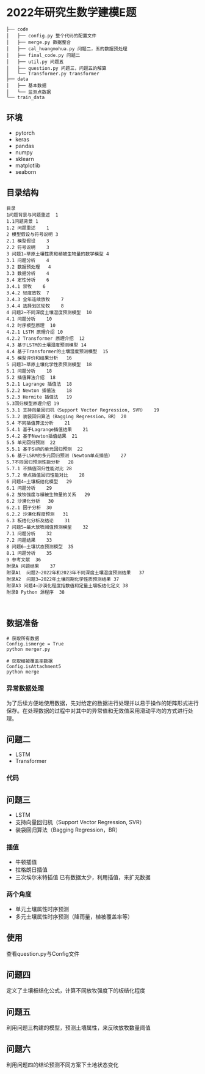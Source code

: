 # 2022年研究生数学建模E题
```
├── code
│   ├── config.py 整个代码的配置文件
│   ├── merge.py 数据整合
│   ├── cal_huangmohua.py 问题二，五的数据预处理
│   ├── final_code.py 问题二
│   ├── util.py 问题五
│   ├── question.py 问题三，问题五的解算
│   └── Transformer.py transformer
├── data
│   ├── 基本数据
│   └── 监测点数据
└── train_data
```
## 环境
- pytorch
- keras
- pandas
- numpy
- sklearn
- matplotlib
- seaborn

## 目录结构
```
目录
1问题背景与问题重述	1
1.1问题背景	1
1.2 问题重述	1
2 模型假设与符号说明	3
2.1 模型假设	3
2.2 符号说明	3
3 问题1—草原土壤性质和植被生物量的数学模型	4
3.1 问题分析	4
3.2 数据预处理	4
3.3 数据分析	4
3.4 定性分析	6
3.4.1 禁牧	6
3.4.2 轻度放牧	7
3.4.3 全年连续放牧	7
3.4.4 选择划区轮牧	8
4 问题2—不同深度土壤湿度预测模型	10
4.1 问题分析	10
4.2 时序模型原理	10
4.2.1 LSTM 原理介绍	10
4.2.2 Transformer 原理介绍	12
4.3 基于LSTM的土壤湿度预测模型	14
4.4 基于Transformer的土壤湿度预测模型	15
4.5 模型评价和结果分析	16
5 问题3—草原土壤化学性质预测模型	18
5.1 问题分析	18
5.2 插值算法介绍	18
5.2.1 Lagrange 插值法	18
5.2.2 Newton 插值法	18
5.2.3 Hermite 插值法	19
5.3回归模型原理介绍	19
5.3.1 支持向量回归机（Support Vector Regression, SVR）	19
5.3.2 装袋回归算法（Bagging Regression，BR）	20
5.4 不同插值算法分析	21
5.4.1 基于Lagrange插值结果	21
5.4.2 基于Newton插值结果	21
5.5 单元回归预测	22
5.5.1 基于SVR的单元回归预测	22
5.6 基于LSRM的多元回归预测（Newton单点插值）	27
5.7不同回归预测性能分析	28
5.7.1 不插值回归性能对比	28
5.7.2 单点插值回归性能对比	28
6 问题4—土壤板结化模型	29
6.1 问题分析	29
6.2 放牧强度与植被生物量的关系	29
6.2 沙漠化分析	30
6.2.1 因子分析	30
6.2.2 沙漠化程度预测	31
6.3 板结化分析及结论	31
7 问题5—最大放牧阈值预测模型	32
7.1 问题分析	32
7.2 问题结果	33
8 问题6—土壤状态预测模型	35
8.1 问题分析	35
9 参考文献	36
附录A 问题结果	37
附录A1  问题2—2022年和2023年不同深度土壤湿度预测结果	37
附录A2  问题3—2022年土壤同期化学性质预测结果	37
附录A3 问题4—沙漠化程度指数值和定量土壤板结化定义	38
附录B Python 源程序	38



```

## 数据准备
```
# 获取所有数据
Config.ismerge = True
python merger.py

# 获取植被覆盖率数据
Config.isAttachment5
python merge
```
### 异常数据处理
为了后续方便地使用数据，先对给定的数据进行处理并以易于操作的矩阵形式进行保存。在处理数据的过程中对其中的异常值和无效值采用滑动平均的方式进行处理。
## 问题二
- LSTM
- Transformer

### 代码


## 问题三
- LSTM
- 支持向量回归机（Support Vector Regression, SVR）
- 装袋回归算法（Bagging Regression，BR）
### 插值
- 牛顿插值
- 拉格朗日插值
- 三次埃尔米特插值
已有数据太少，利用插值，来扩充数据

### 两个角度
- 单元土壤属性时序预测
- 多元土壤属性时序预测（降雨量，植被覆盖率等）

## 使用
查看question.py与Config文件

## 问题四
定义了土壤板结化公式，计算不同放牧强度下的板结化程度

## 问题五
利用问题三构建的模型，预测土壤属性，来反映放牧数量阈值


## 问题六
利用问题四的结论预测不同方案下土地状态变化



